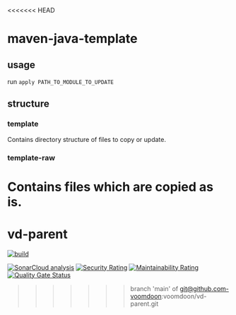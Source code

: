 <<<<<<< HEAD
# maven-java-template

## usage

run `apply PATH_TO_MODULE_TO_UPDATE`

## structure

### template

Contains directory structure of files to copy or update.

### template-raw

Contains files which are copied as is.
=======
# vd-parent

[![build](https://github.com/voomdoon/vd-parent/actions/workflows/maven.yml/badge.svg)](https://github.com/voomdoon/vd-parent/actions/workflows/maven.yml)

[![SonarCloud analysis](https://github.com/voomdoon/vd-parent/actions/workflows/sonarcloud.yml/badge.svg)](https://github.com/voomdoon/vd-parent/actions/workflows/sonarcloud.yml)
[![Security Rating](https://sonarcloud.io/api/project_badges/measure?project=voomdoon_vd-parent&metric=security_rating)](https://sonarcloud.io/summary/new_code?id=voomdoon_vd-parent)
[![Maintainability Rating](https://sonarcloud.io/api/project_badges/measure?project=voomdoon_vd-parent&metric=sqale_rating)](https://sonarcloud.io/summary/new_code?id=voomdoon_vd-parent)
[![Quality Gate Status](https://sonarcloud.io/api/project_badges/measure?project=voomdoon_vd-parent&metric=alert_status)](https://sonarcloud.io/summary/new_code?id=voomdoon_vd-parent)
>>>>>>> branch 'main' of git@github.com-voomdoon:voomdoon/vd-parent.git
